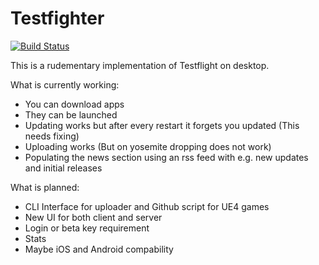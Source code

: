 Testfighter
============

[![Build Status](https://travis-ci.org/DJLectr0/Testfighter.svg)](https://travis-ci.org/DJLectr0/BetaLauncher)

This is a rudementary implementation of Testflight on desktop.

What is currently working:

- You can download apps
- They can be launched
- Updating works but after every restart it forgets you updated (This needs fixing)
- Uploading works (But on yosemite dropping does not work)
- Populating the news section using an rss feed with e.g. new updates and initial releases

What is planned:

- CLI Interface for uploader and Github script for UE4 games
- New UI for both client and server
- Login or beta key requirement
- Stats
- Maybe iOS and Android compability
